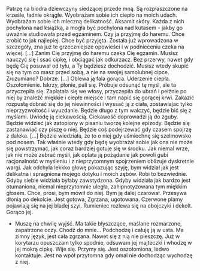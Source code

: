Patrzę na biodra dziewczyny siedzącej przede mną. Są rozpłaszczone na krześle, ładnie okrągłe. Wyobrażam sobie ich ciepło na moich udach. Wyobrażam sobie ich mleczną delikatność. Aksamit skóry.
Każda z nich pochylona nad książką, a mogła być pochylona nad kutasem - jakby go uważnie studiowała przed egzaminem.
Czy ja przyjmę do haremu. Chce zrobić to jak najlepiej. Chce być przyjęta. Została już wprowadzona w szczegóły, zna już te grzeczniejsze opowieści i w podnieceniu czeka na więcej.
[...]
Zanim Cię przyjmę do haremu czeka Cię egzamin. Musisz nauczyć się i ssać cipkę, i obciągać jak odkurzacz. Bez przerwy, nawet gdy będę Cię posuwał od tyłu, a Ty będziesz dochodzić. Musisz wtedy skupić się na tym co masz przed sobą, a nie na swojej samolubnej cipce.
Zrozumiano?
Dobrze.
[...]
Oblewa ją fala gorąca. Uderzenie ciepła. Oszołomienie. Iskrzy, płonie, pali się.
Próbuje odsunąć tę myśl, ale ta przyczepiła się. Zaplątała się we włosy, przyczepiła do ubrań i pełźnie po niej by znaleźć miękkie i ciepłe miejsce i tam napić się gorącej krwi. Zakazić rozpustą dobrać się do jej niewinności i wyssać ją z ciała, zostawiajac tylko nieprzyzwoitość i wyuzdanie.
Będzie długo z tym walczyć, będzie bić się z myślami. Uwiodę ją ciekawością. Ciekawość doprowadzi ją do zguby. Będzie widzieć jak zatopiony w pisaniu tworzę kolejne epizody. Będzie się zastanawiać czy piszę o niej. Będzie coś podejrzewać gdy czasem spojrzę z daleka.
[...]
Będzie wiedziała, że to o niej gdy uśmiechnę się szelmowsko pod nosem. Tak właśnie wtedy gdy będę wyobrażał sobie jak ona nie może się powstrzymać, jak coraz bardziej gotuje się w środku. Jak niemal wrze, jak nie może zebrać myśli, jak oplata ją pożądanie jak powoli gubi racjonalność w myśleniu i z nieprzytomnym spojrzeniem oblizuje dyskretnie wargi. Jak odchyla lekkko głowę pokazując szyję, bym widział jak jest delikatna i spragniona mojego dotyku i moich zębów.
Robi to bezwiednie. Gdyby siebie widziała byłaby zawstydzona. Gdyby widziała jak bardzo jest otumaniona, niemal nieprzytomnie uległa, zahipnotyzowana tym miękkim głosem. Chce, prosi, bym mówił do niej. Bym ją dalej czarował. Przesywa dłonią po dekolcie. Jest gotowa, Zgrzana, ugotowana. Czerwone plamy pojawiają się na jej bladej szyi. Rumieniec rozlewa się na obojczyki i dekolt. Gorąco jej.
- Muszę na chwilę wyjść.
Ma takie błyszczące, maślane rozmarzone, zapatrzone oczy.
Chodź do mnie... Podchodzę i całuję ją w usta. Ma zimny język, jest cała zgrzana. Nawet się z nią nie pieszczę. Już w korytarzu opuszczam tylko spodnie, odsuwam jej majteczki i whodzę w jej mokrą cipkę. Wije się. Przymy się.
Jest oszołomiona, ledwo kontaktuje. Jest na wpół przytomna gdy omal nie dochodząc wychodzę z niej.
